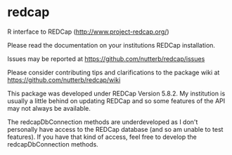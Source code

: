 redcap
======

R interface to REDCap (http://www.project-redcap.org/)

Please read the documentation on your institutions REDCap installation.

Issues may be reported at https://github.com/nutterb/redcap/issues

Please consider contributing tips and clarifications to the package wiki at https://github.com/nutterb/redcap/wiki

This package was developed under REDCap Version 5.8.2.  My institution is usually a little behind on updating REDCap and so some features of the API may not always be available.

The redcapDbConnection methods are underdeveloped as I don't personally have access to the REDCap database (and so am unable to test features).  If you have that kind of access, feel free to develop the redcapDbConnection methods.
